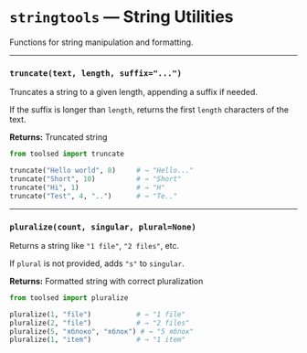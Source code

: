 # `stringtools` — String Utilities

Functions for string manipulation and formatting.

---

### `truncate(text, length, suffix="...")`

Truncates a string to a given length, appending a suffix if needed.

If the suffix is longer than `length`, returns the first `length` characters of the text.

**Returns:** Truncated string

```python
from toolsed import truncate

truncate("Hello world", 8)     # → "Hello..."
truncate("Short", 10)          # → "Short"
truncate("Hi", 1)              # → "H"
truncate("Test", 4, "..")      # → "Te.."
```

---

### `pluralize(count, singular, plural=None)`

Returns a string like `"1 file"`, `"2 files"`, etc.

If `plural` is not provided, adds `"s"` to `singular`.

**Returns:** Formatted string with correct pluralization

```python
from toolsed import pluralize

pluralize(1, "file")           # → "1 file"
pluralize(2, "file")           # → "2 files"
pluralize(5, "яблоко", "яблок") # → "5 яблок"
pluralize(1, "item")           # → "1 item"
```
